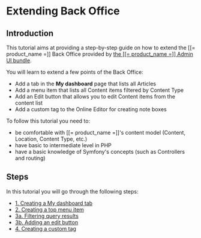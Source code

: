 # Extending Back Office

## Introduction

This tutorial aims at providing a step-by-step guide on how to extend the [[= product_name =]] Back Office provided by [the [[= product_name =]] Admin UI bundle](https://github.com/ezsystems/ezplatform-admin-ui). 

You will learn to extend a few points of the Back Office:

- Add a tab in the **My dashboard** page that lists all Articles
- Add a menu item that lists all Content items filtered by Content Type
- Add an Edit button that allows you to edit Content items from the content list
- Add a custom tag to the Online Editor for creating note boxes

To follow this tutorial you need to:

- be comfortable with [[= product_name =]]'s content model (Content, Location, Content Type, etc.)
- have basic to intermediate level in PHP
- have a basic knowledge of Symfony's concepts (such as Controllers and routing)

## Steps

In this tutorial you will go through the following steps:

- [1. Creating a My dashboard tab](1_creating_a_dashboard_tab.md)
- [2. Creating a top menu item](2_creating_a_content_list.md)
- [3a. Filtering query results](3_filtering_the_content_list.md)
- [3b. Adding an edit button](3b_adding_edit_button_content_list.md)
- [4. Creating a custom tag](4_adding_a_custom_tag.md)
